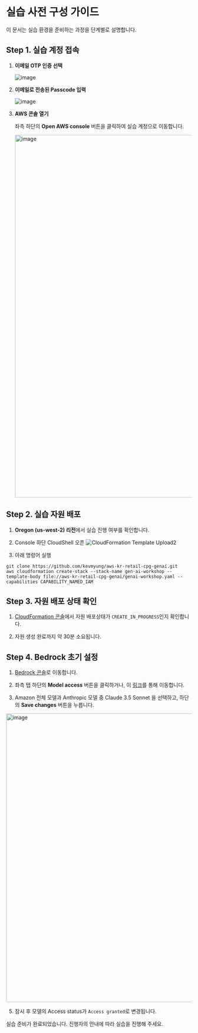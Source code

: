# 실습 사전 구성 가이드

이 문서는 실습 환경을 준비하는 과정을 단계별로 설명합니다.


## Step 1. 실습 계정 접속

1. **이메일 OTP 인증 선택**

   ![image](https://github.com/user-attachments/assets/8bdaf9d8-18a8-4f35-9db8-c71b86b7014c)


3. **이메일로 전송된 Passcode 입력**

   ![image](https://github.com/user-attachments/assets/94f045f2-173b-44c3-ac70-e9372d19b8de)

5. **AWS 콘솔 열기**

   좌측 하단의 **Open AWS console** 버튼을 클릭하여 실습 계정으로 이동합니다.

   <img width="980" alt="image" src="https://github.com/user-attachments/assets/8ad565eb-df82-46a8-8ea1-0a69e60670ef" />

## Step 2. 실습 자원 배포

1. **Oregon (us-west-2) 리전**에서 실습 진행 여부를 확인합니다.

2. Console 하단 CloudShell 오픈
![CloudFormation Template Upload2](./images/CloudFormation-2.png)


4. 아래 명령어 실행
```shell
git clone https://github.com/kevmyung/aws-kr-retail-cpg-genai.git
aws cloudformation create-stack --stack-name gen-ai-workshop --template-body file://aws-kr-retail-cpg-genai/genai-workshop.yaml --capabilities CAPABILITY_NAMED_IAM

```


## Step 3. 자원 배포 상태 확인
1. [CloudFormation 콘솔](https://us-west-2.console.aws.amazon.com/cloudformation)에서 자원 배포상태가 `CREATE_IN_PROGRESS`인지 확인합니다.

2. 자원 생성 완료까지 약 30분 소요됩니다.


## Step 4. Bedrock 초기 설정

1. [Bedrock 콘솔](https://us-west-2.console.aws.amazon.com/bedrock/home?region=us-west-2#/)로 이동합니다.

2. 좌측 탭 하단의 **Model access** 버튼을 클릭하거나, 이 [링크](https://us-west-2.console.aws.amazon.com/bedrock/home?region=us-west-2#/modelaccess)를 통해 이동합니다.

3. Amazon 전체 모델과 Anthropic 모델 중 Claude 3.5 Sonnet 을 선택하고, 하단의 **Save changes** 버튼을 누릅니다.
 <img width="780" alt="image" src="https://github.com/user-attachments/assets/72c6b276-5201-4dde-b313-b84cff0a0eb9" />

5. 잠시 후 모델의 Access status가 `Access granted`로 변경됩니다.

실습 준비가 완료되었습니다. 진행자의 안내에 따라 실습을 진행해 주세요.
